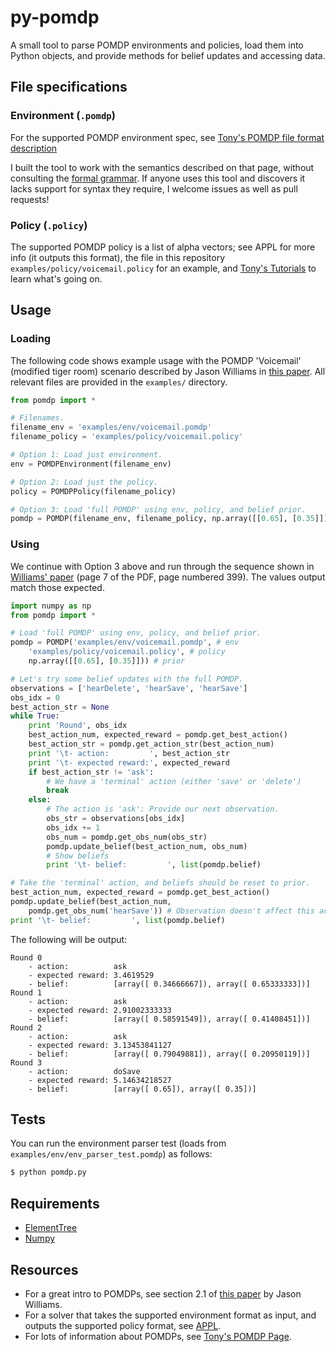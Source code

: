 # py-pomdp

A small tool to parse POMDP environments and policies, load them into Python objects, and provide methods for belief updates and accessing data.

## File specifications

### Environment (`.pomdp`)
For the supported POMDP environment spec, see [Tony's POMDP file format description](http://cs.brown.edu/research/ai/pomdp/examples/pomdp-file-spec.html)

I built the tool to work with the semantics described on that page, without consulting the [formal grammar](http://cs.brown.edu/research/ai/pomdp/examples/pomdp-file-grammar.html). If anyone uses this tool and discovers it lacks support for syntax they require, I welcome issues as well as pull requests!

### Policy (`.policy`)

The supported POMDP policy is a list of alpha vectors; see APPL for more info (it outputs this format), the file in this repository `examples/policy/voicemail.policy` for an example, and [Tony's Tutorials](http://cs.brown.edu/research/ai/pomdp/tutorial/index.html) to learn what's going on.

## Usage

### Loading

The following code shows example usage with the POMDP 'Voicemail' (modified tiger room) scenario described by Jason Williams in [this paper](http://research.microsoft.com/pubs/160935/williams2007csl.pdf). All relevant files are provided in the `examples/` directory.

```python
from pomdp import *

# Filenames.
filename_env = 'examples/env/voicemail.pomdp'
filename_policy = 'examples/policy/voicemail.policy'

# Option 1: Load just environment.
env = POMDPEnvironment(filename_env)

# Option 2: Load just the policy.
policy = POMDPPolicy(filename_policy)

# Option 3: Load 'full POMDP' using env, policy, and belief prior.
pomdp = POMDP(filename_env, filename_policy, np.array([[0.65], [0.35]]))
```

### Using

We continue with Option 3 above and run through the sequence shown in [Williams' paper](http://research.microsoft.com/pubs/160935/williams2007csl.pdf) (page 7 of the PDF, page numbered 399). The values output match those expected.

```python
import numpy as np
from pomdp import *

# Load 'full POMDP' using env, policy, and belief prior.
pomdp = POMDP('examples/env/voicemail.pomdp', # env
	'examples/policy/voicemail.policy', # policy
	np.array([[0.65], [0.35]])) # prior

# Let's try some belief updates with the full POMDP.
observations = ['hearDelete', 'hearSave', 'hearSave']
obs_idx = 0
best_action_str = None
while True:
    print 'Round', obs_idx
    best_action_num, expected_reward = pomdp.get_best_action()
    best_action_str = pomdp.get_action_str(best_action_num)
    print '\t- action:         ', best_action_str
    print '\t- expected reward:', expected_reward
    if best_action_str != 'ask':
        # We have a 'terminal' action (either 'save' or 'delete')
        break
    else:
        # The action is 'ask': Provide our next observation.
        obs_str = observations[obs_idx]
        obs_idx += 1
        obs_num = pomdp.get_obs_num(obs_str)
        pomdp.update_belief(best_action_num, obs_num)
        # Show beliefs
        print '\t- belief:         ', list(pomdp.belief)

# Take the 'terminal' action, and beliefs should be reset to prior.
best_action_num, expected_reward = pomdp.get_best_action()
pomdp.update_belief(best_action_num,
    pomdp.get_obs_num('hearSave')) # Observation doesn't affect this action.
print '\t- belief:         ', list(pomdp.belief)
```

The following will be output:
```
Round 0
    - action:          ask
    - expected reward: 3.4619529
    - belief:          [array([ 0.34666667]), array([ 0.65333333])]
Round 1
    - action:          ask
    - expected reward: 2.91002333333
    - belief:          [array([ 0.58591549]), array([ 0.41408451])]
Round 2
    - action:          ask
    - expected reward: 3.13453841127
    - belief:          [array([ 0.79049881]), array([ 0.20950119])]
Round 3
    - action:          doSave
    - expected reward: 5.14634218527
    - belief:          [array([ 0.65]), array([ 0.35])]
```

## Tests
You can run the environment parser test (loads from `examples/env/env_parser_test.pomdp`) as follows:
```bash
$ python pomdp.py
```

## Requirements
* [ElementTree](http://effbot.org/zone/element-index.htm)
* [Numpy](http://www.numpy.org/)

## Resources
* For a great intro to POMDPs, see section 2.1 of [this paper](http://research.microsoft.com/pubs/160935/williams2007csl.pdf) by Jason Williams.
* For a solver that takes the supported environment format as input, and outputs the supported policy format, see [APPL](http://bigbird.comp.nus.edu.sg/pmwiki/farm/appl/index.php?n=Main.HomePage).
* For lots of information about POMDPs, see [Tony's POMDP Page](http://cs.brown.edu/research/ai/pomdp/).
